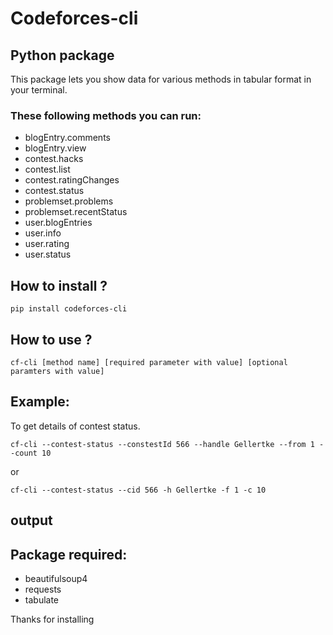 # Codeforces-cli
## Python package
This package lets you show data for various methods in tabular format in your terminal.

### These following methods you can run:<br>
- blogEntry.comments
- blogEntry.view
- contest.hacks
- contest.list
- contest.ratingChanges
- contest.status
- problemset.problems
- problemset.recentStatus
- user.blogEntries
- user.info
- user.rating
- user.status

## How to install ?
`
pip install codeforces-cli
`

## How to use ?
`
cf-cli [method name] [required parameter with value] [optional paramters with value]
`

## Example:

To get details of contest status.

`
cf-cli --contest-status --constestId 566 --handle Gellertke --from 1 --count 10
`

or

`
cf-cli --contest-status --cid 566 -h Gellertke -f 1 -c 10
`

## output

## Package required:<br>
- beautifulsoup4
- requests
- tabulate

Thanks for installing
